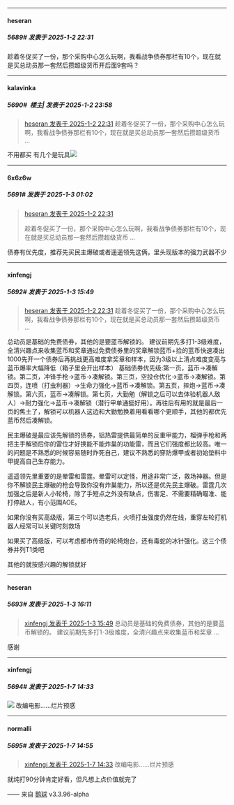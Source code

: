 ﻿
*****

####  heseran  
##### 5689#       发表于 2025-1-2 22:31

趁着冬促买了一份，那个采购中心怎么玩啊，我看战争债券那栏有10个，现在就是买总动员那一套然后攒超级货币开后面9套吗？


*****

####  kalavinka  
##### 5690#         楼主| 发表于 2025-1-2 23:58

<blockquote><a href="httphttps://bbs.saraba1st.com/2b/forum.php?mod=redirect&amp;goto=findpost&amp;pid=67089753&amp;ptid=2170852" target="_blank">heseran 发表于 2025-1-2 22:31</a>
趁着冬促买了一份，那个采购中心怎么玩啊，我看战争债券那栏有10个，现在就是买总动员那一套然后攒超级货币 ...</blockquote>
不用都买 有几个是玩具<img src="https://static.saraba1st.com/image/smiley/face2017/067.png" referrerpolicy="no-referrer">


*****

####  6x6z6w  
##### 5691#       发表于 2025-1-3 01:02

<blockquote><a href="httphttps://bbs.saraba1st.com/2b/forum.php?mod=redirect&amp;goto=findpost&amp;pid=67089753&amp;ptid=2170852" target="_blank">heseran 发表于 2025-1-2 22:31</a>

趁着冬促买了一份，那个采购中心怎么玩啊，我看战争债券那栏有10个，现在就是买总动员那一套然后攒超级货币 ...</blockquote>
债券有优先度，推荐先买民主爆破或者遥遥领先这俩，里头现版本的强力武器不少


*****

####  xinfengj  
##### 5692#       发表于 2025-1-3 15:49

<blockquote><a href="httphttps://bbs.saraba1st.com/2b/forum.php?mod=redirect&amp;goto=findpost&amp;pid=67089753&amp;ptid=2170852" target="_blank">heseran 发表于 2025-1-2 22:31</a>
趁着冬促买了一份，那个采购中心怎么玩啊，我看战争债券那栏有10个，现在就是买总动员那一套然后攒超级货币 ...</blockquote>
总动员是基础的免费债券，其他的是要蓝币解锁的。
建议前期先多打1-3级难度，全清兴趣点来收集蓝币和奖章通过免费债券里的奖章解锁蓝币+捡的蓝币快速凑出1000先开一个债券后再挑战更高难度拿奖章和样本，因为3级以上清点难度变高与蓝币爆率大幅降低（箱子里会开出样本）
基础债券优先级:第一页，蓝币→凑解锁。第二页，冲锋手枪→蓝币→凑解锁。第三页，空投仓优化→蓝币→凑解锁。第四页，连喷（打虫利器）→生命力强化→蓝币→凑解锁。第五页，摔炮→蓝币→凑解锁。第六页，蓝币→凑解锁。第七页，大勤勉（解锁之后可以去体验机器人敌人）→耐力强化→蓝币→凑解锁（潜行甲单通挺好用）。再往后有用的就是最后一页的焦土了，解锁可以机器人这边和大勤勉换着用看看哪个更顺手，其他的都优先蓝币然后凑解锁。

民主爆破是最应该先解锁的债券，铝热雷提供最简单的反重甲能力，榴弹手枪和两把主手解锁后你的雷位才好换能不能炸巢的功能雷，而且它们强度都比较高。唯一的问题是不熟悉的时候容易随时炸死自己，建议不熟悉的穿防爆甲或者初始垫料中甲提高自己生存能力。

遥遥领先里重要的是晕雷和雷霆。晕雷可以定怪，用途非常广泛，救场神器。但是你不解锁民主爆破的枪会导致你没有炸巢能力，所以还是优先民主爆破。雷霆几次加强之后是新人小轮椅，除了手短点之外没有缺点，伤害足、不需要精确瞄准、能打停敌人，有小范围AOE。

如果你没有买高级版，第三个可以选老兵，火喷打虫强度仍然在线，重穿左轮打机器人经常可以关键时刻救场

如果买了高级版，可以考虑都市传奇的轮椅炮台，还有毒蛇的冰针强化。这三个债券并列T1类吧

其他的就按感兴趣的解锁就好


*****

####  heseran  
##### 5693#       发表于 2025-1-3 16:11

<blockquote><a href="httphttps://bbs.saraba1st.com/2b/forum.php?mod=redirect&amp;goto=findpost&amp;pid=67095881&amp;ptid=2170852" target="_blank">xinfengj 发表于 2025-1-3 15:49</a>
总动员是基础的免费债券，其他的是要蓝币解锁的。
建议前期先多打1-3级难度，全清兴趣点来收集蓝币和奖章 ...</blockquote>
感谢

*****

####  xinfengj  
##### 5694#       发表于 2025-1-7 14:33

<img src="https://p.sda1.dev/21/72fa747b03aa06193fe227e610f12989/CMP_20250107143303190.jpg" referrerpolicy="no-referrer">
改编电影……烂片预感


*****

####  normalli  
##### 5695#       发表于 2025-1-7 14:55

<blockquote><a href="httphttps://bbs.saraba1st.com/2b/forum.php?mod=redirect&amp;goto=findpost&amp;pid=67121503&amp;ptid=2170852" target="_blank">xinfengj 发表于 2025-1-7 14:33</a>
改编电影……烂片预感</blockquote>
就纯打90分钟肯定好看，但凡想上点价值就完了

—— 来自 [鹅球](https://www.pgyer.com/xfPejhuq) v3.3.96-alpha

